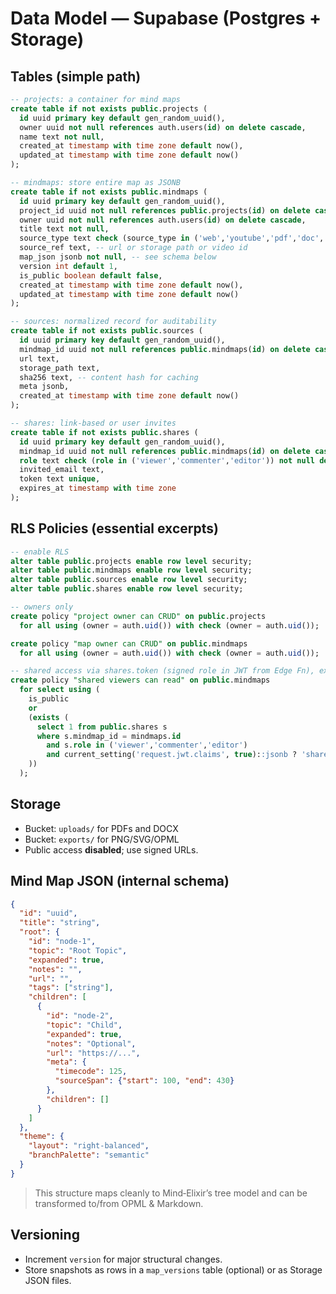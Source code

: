 # Data Model — Supabase (Postgres + Storage)

## Tables (simple path)
```sql
-- projects: a container for mind maps
create table if not exists public.projects (
  id uuid primary key default gen_random_uuid(),
  owner uuid not null references auth.users(id) on delete cascade,
  name text not null,
  created_at timestamp with time zone default now(),
  updated_at timestamp with time zone default now()
);

-- mindmaps: store entire map as JSONB
create table if not exists public.mindmaps (
  id uuid primary key default gen_random_uuid(),
  project_id uuid not null references public.projects(id) on delete cascade,
  owner uuid not null references auth.users(id) on delete cascade,
  title text not null,
  source_type text check (source_type in ('web','youtube','pdf','doc','text','blank')) default 'blank',
  source_ref text, -- url or storage path or video id
  map_json jsonb not null, -- see schema below
  version int default 1,
  is_public boolean default false,
  created_at timestamp with time zone default now(),
  updated_at timestamp with time zone default now()
);

-- sources: normalized record for auditability
create table if not exists public.sources (
  id uuid primary key default gen_random_uuid(),
  mindmap_id uuid not null references public.mindmaps(id) on delete cascade,
  url text,
  storage_path text,
  sha256 text, -- content hash for caching
  meta jsonb,
  created_at timestamp with time zone default now()
);

-- shares: link-based or user invites
create table if not exists public.shares (
  id uuid primary key default gen_random_uuid(),
  mindmap_id uuid not null references public.mindmaps(id) on delete cascade,
  role text check (role in ('viewer','commenter','editor')) not null default 'viewer',
  invited_email text,
  token text unique,
  expires_at timestamp with time zone
);
```

## RLS Policies (essential excerpts)
```sql
-- enable RLS
alter table public.projects enable row level security;
alter table public.mindmaps enable row level security;
alter table public.sources enable row level security;
alter table public.shares enable row level security;

-- owners only
create policy "project owner can CRUD" on public.projects
  for all using (owner = auth.uid()) with check (owner = auth.uid());

create policy "map owner can CRUD" on public.mindmaps
  for all using (owner = auth.uid()) with check (owner = auth.uid());

-- shared access via shares.token (signed role in JWT from Edge Fn), example pattern:
create policy "shared viewers can read" on public.mindmaps
  for select using (
    is_public
    or
    (exists (
      select 1 from public.shares s
      where s.mindmap_id = mindmaps.id
        and s.role in ('viewer','commenter','editor')
        and current_setting('request.jwt.claims', true)::jsonb ? 'share_role'
    ))
  );
```

## Storage
- Bucket: `uploads/` for PDFs and DOCX
- Bucket: `exports/` for PNG/SVG/OPML
- Public access **disabled**; use signed URLs.

## Mind Map JSON (internal schema)
```json
{
  "id": "uuid",
  "title": "string",
  "root": {
    "id": "node-1",
    "topic": "Root Topic",
    "expanded": true,
    "notes": "",
    "url": "",
    "tags": ["string"],
    "children": [
      {
        "id": "node-2",
        "topic": "Child",
        "expanded": true,
        "notes": "Optional",
        "url": "https://...",
        "meta": {
          "timecode": 125,
          "sourceSpan": {"start": 100, "end": 430}
        },
        "children": []
      }
    ]
  },
  "theme": {
    "layout": "right-balanced",
    "branchPalette": "semantic"
  }
}
```
> This structure maps cleanly to Mind‑Elixir’s tree model and can be transformed to/from OPML & Markdown.

## Versioning
- Increment `version` for major structural changes.
- Store snapshots as rows in a `map_versions` table (optional) or as Storage JSON files.


